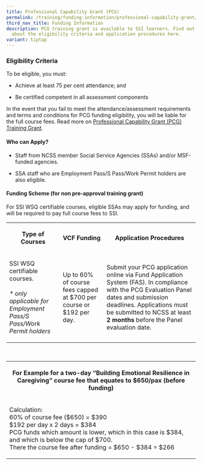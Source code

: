 ```yaml
---
title: Professional Capability Grant (PCG)
permalink: /training/funding-information/professional-capability-grant/
third_nav_title: Funding Information
description: PCG training grant is available to SSI learners. Find out more
  about the eligibility criteria and application procedures here.
variant: tiptap
---
```

<h3>Eligibility Criteria</h3>
<p>To be eligible, you must:</p>
<ul data-tight="true" class="tight">
<li>
<p>Achieve at least 75 per cent attendance; and</p>
</li>
<li>
<p>Be certified competent in all assessment components</p>
</li>
</ul>
<p>In the event that you fail to meet the attendance/assessment requirements
and terms and conditions for PCG funding eligibility, you will be liable
for the full course fees. Read more on <a href="https://www.ncss.gov.sg/grants/people-development/professional-capability-grant" rel="noopener noreferrer nofollow" target="_blank">Professional Capability Grant (PCG) Training Grant</a>.</p>
<h4>Who can Apply?</h4>
<ul data-tight="true" class="tight">
<li>
<p>Staff from NCSS member Social Service Agencies (SSAs) and/or MSF-funded
agencies.</p>
</li>
<li>
<p>SSA staff who are Employment Pass/S Pass/Work Permit holders are also
eligible.</p>
</li>
</ul>
<h4>Funding Scheme (for non pre-approval training grant)</h4>
<p>For SSI WSQ certifiable courses, eligible SSAs may apply for funding,
and will be required to pay full course fees to SSI.</p>
<table style="minWidth: 75px">
<colgroup>
<col>
<col>
<col>
</colgroup>
<tbody>
<tr>
<th rowspan="1" colspan="1">
<p><strong>Type of Courses</strong>
</p>
</th>
<th rowspan="1" colspan="1">
<p><strong>VCF Funding</strong>
</p>
</th>
<th rowspan="1" colspan="1">
<p><strong>Application Procedures</strong>
</p>
</th>
</tr>
<tr>
<td rowspan="1" colspan="1">
<p>SSI WSQ certifiable courses.
<br>
<br><em>* only applicable for Employment Pass/S Pass/Work Permit holders</em>
</p>
</td>
<td rowspan="1" colspan="1">
<p>Up to 60% of course fees capped at $700 per course or $192 per day.</p>
</td>
<td rowspan="1" colspan="1">
<p>Submit your PCG application online via Fund Application System (FAS).
In compliance with the PCG Evaluation Panel dates and submission deadlines.
Applications must be submitted to NCSS at least <strong>2 months</strong> before
the Panel evaluation date.</p>
</td>
</tr>
</tbody>
</table>
<p>
<br>
</p>
<table style="minWidth: 25px">
<colgroup>
<col>
</colgroup>
<tbody>
<tr>
<th rowspan="1" colspan="1">
<p>For Example for a two-day “Building Emotional Resilience in Caregiving”
course fee that equates to $650/pax (before funding)</p>
</th>
</tr>
<tr>
<td rowspan="1" colspan="1">
<p>Calculation:
<br>60% of course fee ($650) = $390
<br>$192 per day x 2 days = $384
<br>PCG funds which amount is lower, which in this case is $384, and which
is below the cap of $700.
<br>There the course fee after funding = $650 - $384 = $266</p>
</td>
</tr>
</tbody>
</table>
<p></p>